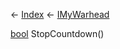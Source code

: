 ← [Index](Api-Index) ← [IMyWarhead](Sandbox.ModAPI.Ingame.IMyWarhead)

[bool](System.Boolean) StopCountdown()